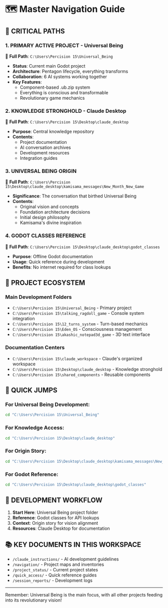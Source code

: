 # 🗺️ Master Navigation Guide

## 🎯 CRITICAL PATHS

### 1. **PRIMARY ACTIVE PROJECT - Universal Being**
📍 **Full Path**: `C:\Users\Percision 15\Universal_Being`
- **Status**: Current main Godot project
- **Architecture**: Pentagon lifecycle, everything transforms
- **Collaboration**: 6 AI systems working together
- **Key Features**: 
  - Component-based .ub.zip system
  - Everything is conscious and transformable
  - Revolutionary game mechanics

### 2. **KNOWLEDGE STRONGHOLD - Claude Desktop**
📍 **Full Path**: `C:\Users\Percision 15\Desktop\claude_desktop`
- **Purpose**: Central knowledge repository
- **Contents**:
  - Project documentation
  - AI conversation archives
  - Development resources
  - Integration guides

### 3. **UNIVERSAL BEING ORIGIN**
📍 **Full Path**: `C:\Users\Percision 15\Desktop\claude_desktop\kamisama_messages\New_Month_New_Game`
- **Significance**: The conversation that birthed Universal Being
- **Contents**:
  - Original vision and concepts
  - Foundation architecture decisions
  - Initial design philosophy
  - Kamisama's divine inspiration

### 4. **GODOT CLASSES REFERENCE**
📍 **Full Path**: `C:\Users\Percision 15\Desktop\claude_desktop\godot_classes`
- **Purpose**: Offline Godot documentation
- **Usage**: Quick reference during development
- **Benefits**: No internet required for class lookups

## 📁 PROJECT ECOSYSTEM

### Main Development Folders
- `C:\Users\Percision 15\Universal_Being` - Primary project
- `C:\Users\Percision 15\talking_ragdoll_game` - Console system integration
- `C:\Users\Percision 15\12_turns_system` - Turn-based mechanics
- `C:\Users\Percision 15\Eden_OS` - Consciousness management
- `C:\Users\Percision 15\akashic_notepad3d_game` - 3D text interface

### Documentation Centers
- `C:\Users\Percision 15\claude_workspace` - Claude's organized workspace
- `C:\Users\Percision 15\Desktop\claude_desktop` - Knowledge stronghold
- `C:\Users\Percision 15\shared_components` - Reusable components

## 🔗 QUICK JUMPS

### For Universal Being Development:
```bash
cd "C:\Users\Percision 15\Universal_Being"
```

### For Knowledge Access:
```bash
cd "C:\Users\Percision 15\Desktop\claude_desktop"
```

### For Origin Story:
```bash
cd "C:\Users\Percision 15\Desktop\claude_desktop\kamisama_messages\New_Month_New_Game"
```

### For Godot Reference:
```bash
cd "C:\Users\Percision 15\Desktop\claude_desktop\godot_classes"
```

## 🎯 DEVELOPMENT WORKFLOW

1. **Start Here**: Universal Being project folder
2. **Reference**: Godot classes for API lookups
3. **Context**: Origin story for vision alignment
4. **Resources**: Claude Desktop for documentation

## 📚 KEY DOCUMENTS IN THIS WORKSPACE

- `/claude_instructions/` - AI development guidelines
- `/navigation/` - Project maps and inventories
- `/project_status/` - Current project states
- `/quick_access/` - Quick reference guides
- `/session_reports/` - Development logs

---

Remember: Universal Being is the main focus, with all other projects feeding into its revolutionary vision!